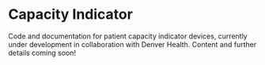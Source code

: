 # Capacity Indicator
Code and documentation for patient capacity indicator devices, currently under development in collaboration with Denver Health.
Content and further details coming soon!
